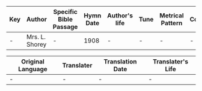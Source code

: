 Key | Author   | Specific Bible Passage     |Hymn Date |Author's life |Tune |Metrical Pattern   |Composer/Source
-- | --------- | ---------------------------|----------|--------------|-----|-------------------|-------------  
- |Mrs. L. Shorey |- |1908 |- |- |- |-

Original Language | Translater | Translation Date   | Translater's Life  
----------------- | --------- | --------------------|-------------     
\- |- |- |-
